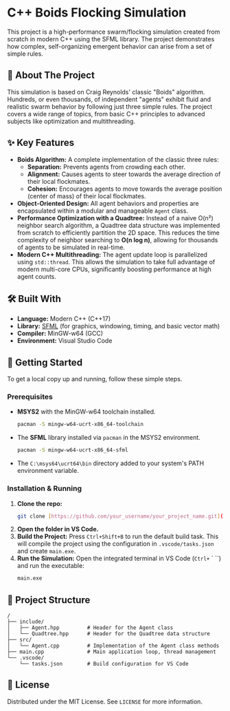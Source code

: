 # C++ Boids Flocking Simulation

This project is a high-performance swarm/flocking simulation created from scratch in modern C++ using the SFML library. The project demonstrates how complex, self-organizing emergent behavior can arise from a set of simple rules.


## 📜 About The Project

This simulation is based on Craig Reynolds' classic "Boids" algorithm. Hundreds, or even thousands, of independent "agents" exhibit fluid and realistic swarm behavior by following just three simple rules. The project covers a wide range of topics, from basic C++ principles to advanced subjects like optimization and multithreading.

## ✨ Key Features

* **Boids Algorithm:** A complete implementation of the classic three rules:
    * **Separation:** Prevents agents from crowding each other.
    * **Alignment:** Causes agents to steer towards the average direction of their local flockmates.
    * **Cohesion:** Encourages agents to move towards the average position (center of mass) of their local flockmates.
* **Object-Oriented Design:** All agent behaviors and properties are encapsulated within a modular and manageable `Agent` class.
* **Performance Optimization with a Quadtree:** Instead of a naive O(n²) neighbor search algorithm, a Quadtree data structure was implemented from scratch to efficiently partition the 2D space. This reduces the time complexity of neighbor searching to **O(n log n)**, allowing for thousands of agents to be simulated in real-time.
* **Modern C++ Multithreading:** The agent update loop is parallelized using `std::thread`. This allows the simulation to take full advantage of modern multi-core CPUs, significantly boosting performance at high agent counts.

## 🛠️ Built With

* **Language:** Modern C++ (C++17)
* **Library:** [SFML](https://www.sf-ml.org/) (for graphics, windowing, timing, and basic vector math)
* **Compiler:** MinGW-w64 (GCC)
* **Environment:** Visual Studio Code

## 🚀 Getting Started

To get a local copy up and running, follow these simple steps.

### Prerequisites

* **MSYS2** with the MinGW-w64 toolchain installed.
    ```sh
    pacman -S mingw-w64-ucrt-x86_64-toolchain
    ```
* The **SFML** library installed via `pacman` in the MSYS2 environment.
    ```sh
    pacman -S mingw-w64-ucrt-x86_64-sfml
    ```
* The `C:\msys64\ucrt64\bin` directory added to your system's PATH environment variable.

### Installation & Running

1.  **Clone the repo:**
    ```sh
    git clone [https://github.com/your_username/your_project_name.git](https://github.com/your_username/your_project_name.git)
    ```
2.  **Open the folder in VS Code.**
3.  **Build the Project:**
    Press `Ctrl+Shift+B` to run the default build task. This will compile the project using the configuration in `.vscode/tasks.json` and create `main.exe`.
4.  **Run the Simulation:**
    Open the integrated terminal in VS Code (`Ctrl+` \` ``) and run the executable:
    ```sh
    main.exe
    ```

## 📂 Project Structure

```
/
├── include/
│   ├── Agent.hpp         # Header for the Agent class
│   └── Quadtree.hpp      # Header for the Quadtree data structure
├── src/
│   └── Agent.cpp         # Implementation of the Agent class methods
├── main.cpp              # Main application loop, thread management
└── .vscode/
    └── tasks.json        # Build configuration for VS Code
```

## 📄 License

Distributed under the MIT License. See `LICENSE` for more information.